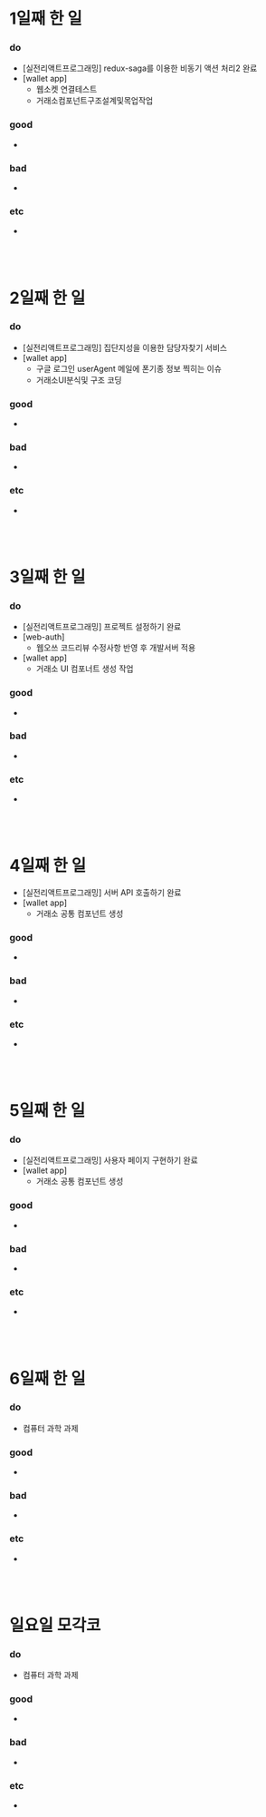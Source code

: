 # 1일째 한 일 
### do
- [실전리액트프로그래밍] redux-saga를 이용한 비동기 액션 처리2 완료
- [wallet app]
	- 웹소켓 연결테스트
	- 거래소컴포넌트구조설계및목업작업

### good
- 

### bad
- 

### etc
- 

<br /><br />

# 2일째 한 일 
### do
- [실전리액트프로그래밍] 집단지성을 이용한 담당자찾기 서비스
- [wallet app]
	- 구글 로그인 userAgent 메일에 폰기종 정보 찍히는 이슈
	- 거래소UI분식및 구조 코딩

### good
-

### bad
-

### etc
-

<br /><br />

# 3일째 한 일 
### do
- [실전리액트프로그래밍] 프로젝트 설정하기 완료
- [web-auth]
	- 웹오쓰 코드리뷰 수정사항 반영 후 개발서버 적용
- [wallet app]
	- 거래소 UI 컴포너트 생성 작업

### good
-

### bad
-

### etc
-

<br /><br />

# 4일째 한 일 
- [실전리액트프로그래밍] 서버 API 호출하기 완료
- [wallet app]
	- 거래소 공통 컴포넌트 생성
### good
-

### bad
-

### etc
- 

<br /><br />

# 5일째 한 일 
### do
- [실전리액트프로그래밍] 사용자 페이지 구현하기 완료
- [wallet app]
	- 거래소 공통 컴포넌트 생성

### good
-

### bad
-

### etc
- 

<br /><br />

# 6일째 한 일 
### do
- 컴퓨터 과학 과제

### good
-
 
### bad
-

### etc
-

<br /><br />

# 일요일 모각코
### do
- 컴퓨터 과학 과제

### good
-

### bad
- 

### etc
-

<br /><br />
